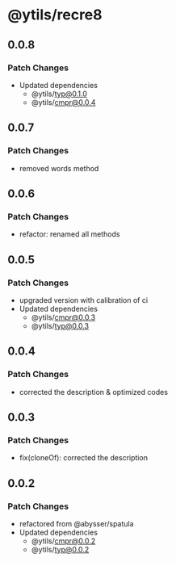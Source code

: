 # @ytils/recre8

## 0.0.8

### Patch Changes

-   Updated dependencies
    -   @ytils/typ@0.1.0
    -   @ytils/cmpr@0.0.4

## 0.0.7

### Patch Changes

-   removed words method

## 0.0.6

### Patch Changes

-   refactor: renamed all methods

## 0.0.5

### Patch Changes

-   upgraded version with calibration of ci
-   Updated dependencies
    -   @ytils/cmpr@0.0.3
    -   @ytils/typ@0.0.3

## 0.0.4

### Patch Changes

-   corrected the description & optimized codes

## 0.0.3

### Patch Changes

-   fix(cloneOf): corrected the description

## 0.0.2

### Patch Changes

-   refactored from @abysser/spatula
-   Updated dependencies
    -   @ytils/cmpr@0.0.2
    -   @ytils/typ@0.0.2
